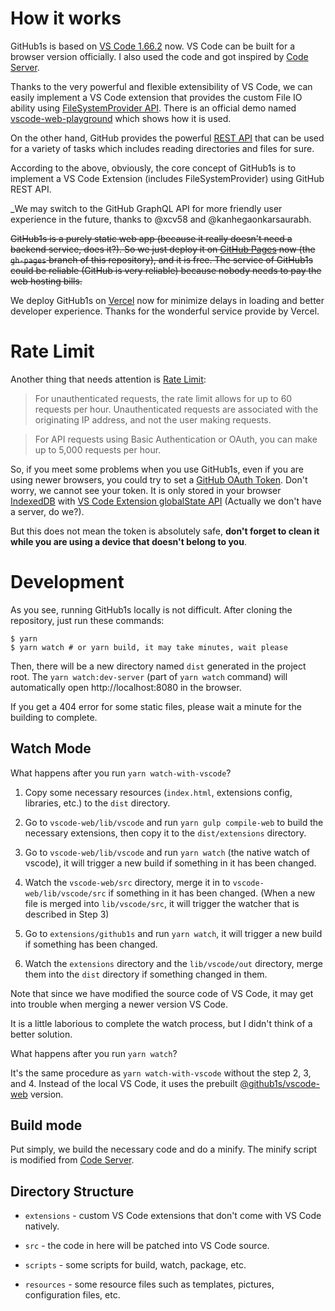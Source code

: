 # How it works

GitHub1s is based on [VS Code 1.66.2](https://github.com/microsoft/vscode/tree/1.66.2) now. VS Code can be built for a browser version officially. I also used the code and got inspired by [Code Server](https://github.com/cdr/code-server).

Thanks to the very powerful and flexible extensibility of VS Code, we can easily implement a VS Code extension that provides the custom File IO ability using [FileSystemProvider API](https://code.visualstudio.com/api/references/vscode-api#FileSystemProvider). There is an official demo named [vscode-web-playground](https://github.com/microsoft/vscode-web-playground) which shows how it is used.

On the other hand, GitHub provides the powerful [REST API](https://docs.github.com/en/rest) that can be used for a variety of tasks which includes reading directories and files for sure.

According to the above, obviously, the core concept of GitHub1s is to implement a VS Code Extension (includes FileSystemProvider) using GitHub REST API.

\_We may switch to the GitHub GraphQL API for more friendly user experience in the future, thanks to @xcv58 and @kanhegaonkarsaurabh.

~~GitHub1s is a purely static web app (because it really doesn't need a backend service, does it?). So we just deploy it on [GitHub Pages](https://pages.github.com/) now (the `gh-pages` branch of this repository), and it is free. The service of GitHub1s could be reliable (GitHub is very reliable) because nobody needs to pay the web hosting bills.~~

We deploy GitHub1s on [Vercel](https://vercel.com/) now for minimize delays in loading and better developer experience. Thanks for the wonderful service provide by Vercel.

# Rate Limit

Another thing that needs attention is [Rate Limit](https://docs.github.com/en/rest/reference/rate-limit):

> For unauthenticated requests, the rate limit allows for up to 60 requests per hour. Unauthenticated requests are associated with the originating IP address, and not the user making requests.

> For API requests using Basic Authentication or OAuth, you can make up to 5,000 requests per hour.

So, if you meet some problems when you use GitHub1s, even if you are using newer browsers, you could try to set a [GitHub OAuth Token](https://docs.github.com/en/rest/overview/resources-in-the-rest-api#oauth2-token-sent-in-a-header). Don't worry, we cannot see your token. It is only stored in your browser [IndexedDB](https://developer.mozilla.org/en-US/docs/Web/API/IndexedDB_API) with [VS Code Extension globalState API](https://code.visualstudio.com/api/references/vscode-api#ExtensionContext) (Actually we don't have a server, do we?).

But this does not mean the token is absolutely safe, **don't forget to clean it while you are using a device that doesn't belong to you**.

# Development

As you see, running GitHub1s locally is not difficult. After cloning the repository, just run these commands:

```shell
$ yarn
$ yarn watch # or yarn build, it may take minutes, wait please
```

Then, there will be a new directory named `dist` generated in the project root. The `yarn watch:dev-server` (part of `yarn watch` command) will automatically open http://localhost:8080 in the browser.

If you get a 404 error for some static files, please wait a minute for the building to complete.

## Watch Mode

What happens after you run `yarn watch-with-vscode`?

1. Copy some necessary resources (`index.html`, extensions config, libraries, etc.) to the `dist` directory.

2. Go to `vscode-web/lib/vscode` and run `yarn gulp compile-web` to build the necessary extensions, then copy it to the `dist/extensions` directory.

3. Go to `vscode-web/lib/vscode` and run `yarn watch` (the native watch of vscode), it will trigger a new build if something in it has been changed.

4. Watch the `vscode-web/src` directory, merge it in to `vscode-web/lib/vscode/src` if something in it has been changed. (When a new file is merged into `lib/vscode/src`, it will trigger the watcher that is described in Step 3)

5. Go to `extensions/github1s` and run `yarn watch`, it will trigger a new build if something has been changed.

6. Watch the `extensions` directory and the `lib/vscode/out` directory, merge them into the `dist` directory if something changed in them.

Note that since we have modified the source code of VS Code, it may get into trouble when merging a newer version VS Code.

It is a little laborious to complete the watch process, but I didn't think of a better solution.

What happens after you run `yarn watch`?

It's the same procedure as `yarn watch-with-vscode` without the step 2, 3, and 4. Instead of the local VS Code, it uses the prebuilt [@github1s/vscode-web](https://www.npmjs.com/package/@github1s/vscode-web) version.

## Build mode

Put simply, we build the necessary code and do a minify. The minify script is modified from [Code Server](https://github.com/cdr/code-server).

## Directory Structure

- `extensions` - custom VS Code extensions that don't come with VS Code natively.

- `src` - the code in here will be patched into VS Code source.

- `scripts` - some scripts for build, watch, package, etc.

- `resources` - some resource files such as templates, pictures, configuration files, etc.
